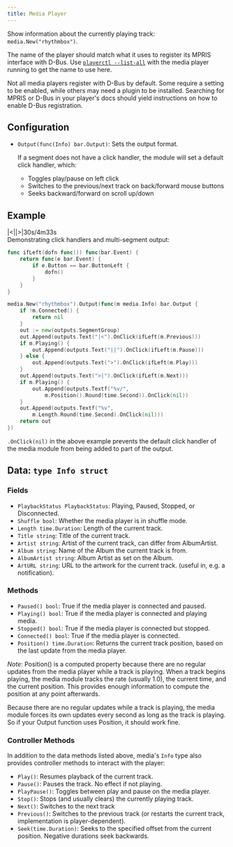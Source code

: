 ```yaml
---
title: Media Player
---
```


Show information about the currently playing track: `media.New("rhythmbox")`.

The name of the player should match what it uses to register its MPRIS interface with D-Bus. Use
[`playerctl --list-all`](https://github.com/acrisci/playerctl) with the media player running to get
the name to use here.

Not all media players register with D-Bus by default. Some require a setting to be enabled, while
others may need a plugin to be installed. Searching for MPRIS or D-Bus in your player's docs should
yield instructions on how to enable D-Bus registration.

## Configuration

* `Output(func(Info) bar.Output)`: Sets the output format.

  If a segment does not have a click handler, the module will set a default click handler, which:
  - Toggles play/pause on left click
  - Switches to the previous/next track on back/forward mouse buttons
  - Seeks backward/forward on scroll up/down

## Example

<div class="module-example-out"><span>|&lt;</span><span>||</span><span>&gt;|</span><span>30s/4m33s</span></div>
Demonstrating click handlers and multi-segment output:

```go
func ifLeft(dofn func()) func(bar.Event) {
	return func(e bar.Event) {
		if e.Button == bar.ButtonLeft {
			dofn()
		}
	}
}

media.New("rhythmbox").Output(func(m media.Info) bar.Output {
	if !m.Connected() {
		return nil
	}
	out := new(outputs.SegmentGroup)
	out.Append(outputs.Text("|<").OnClick(ifLeft(m.Previous)))
	if m.Playing() {
		out.Append(outputs.Text("||").OnClick(ifLeft(m.Pause)))
	} else {
		out.Append(outputs.Text(">").OnClick(ifLeft(m.Play)))
	}
	out.Append(outputs.Text(">|").OnClick(ifLeft(m.Next)))
	if m.Playing() {
		out.Append(outputs.Textf("%v/",
			m.Position().Round(time.Second)).OnClick(nil))
	}
	out.Append(outputs.Textf("%v",
		m.Length.Round(time.Second).OnClick(nil)))
	return out
})
```

`.OnClick(nil)` in the above example prevents the default click handler of the media module from
being added to part of the output.

## Data: `type Info struct`

### Fields

* `PlaybackStatus PlaybackStatus`: Playing, Paused, Stopped, or Disconnected.
* `Shuffle bool`: Whether the media player is in shuffle mode.
* `Length time.Duration`: Length of the current track.
* `Title string`: Title of the current track.
* `Artist string`: Artist of the current track, can differ from AlbumArtist.
* `Album string`: Name of the Album the current track is from.
* `AlbumArtist string`: Album Artist as set on the Album.
* `ArtURL string`: URL to the artwork for the current track. (useful in, e.g. a notification).

### Methods

* `Paused() bool`: True if the media player is connected and paused.
* `Playing() bool`: True if the media player is connected and playing media.
* `Stopped() bool`: True if the media player is connected but stopped.
* `Connected() bool`: True if the media player is connected.
* `Position() time.Duration`: Returns the current track position, based on the last update from the media player.

*Note*: Position() is a computed property because there are no regular updates from the media player
while a track is playing. When a track begins playing, the media module tracks the rate (usually 1.0),
the current time, and the current position. This provides enough information to compute the position at
any point afterwards.

Because there are no regular updates while a track is playing, the media module forces its own updates
every second as long as the track is playing. So if your Output function uses Position, it should work fine.

### Controller Methods

In addition to the data methods listed above, media's `Info` type also provides controller
methods to interact with the player:

* `Play()`: Resumes playback of the current track.
* `Pause()`: Pauses the track. No effect if not playing.
* `PlayPause()`: Toggles between play and pause on the media player.
* `Stop()`: Stops (and usually clears) the currently playing track.
* `Next()`: Switches to the next track
* `Previous()`: Switches to the previous track (or restarts the current track, implementation is player-dependent).
* `Seek(time.Duration)`: Seeks to the specified offset from the current position. Negative durations seek backwards.
